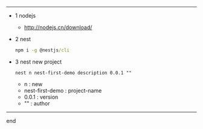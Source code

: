 
---

- 1 nodejs
    - http://nodejs.cn/download/

- 2 nest
    ```cmd
    npm i -g @nestjs/cli
    ```

- 3 nest new project
    ```
    nest n nest-first-demo description 0.0.1 ""
    ```
    - n : new
    - nest-first-demo : project-name
    - 0.0.1 : version
    - "" : author

---

end